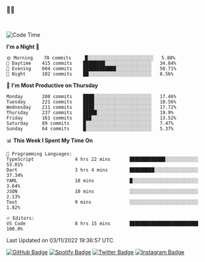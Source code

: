 ### 🤙🍺

<!-- <a href="https://github-readme-stats.vercel.app/api?username=hzak2xx&count_private=true&show_icons=true&theme=dracula">
  <img align="center" src="https://github-readme-stats.vercel.app/api?username=hzak2xx&count_private=true&show_icons=true&theme=dracula" />
</a>
</br> -->
</br>

<!--START_SECTION:waka-->
![Code Time](http://img.shields.io/badge/Code%20Time-1%2C971%20hrs%206%20mins-blue)

**I'm a Night 🦉** 

```text
🌞 Morning    70 commits     █░░░░░░░░░░░░░░░░░░░░░░░░   5.88% 
🌆 Daytime    415 commits    ████████░░░░░░░░░░░░░░░░░   34.84% 
🌃 Evening    604 commits    ████████████░░░░░░░░░░░░░   50.71% 
🌙 Night      102 commits    ██░░░░░░░░░░░░░░░░░░░░░░░   8.56%

```
📅 **I'm Most Productive on Thursday** 

```text
Monday       208 commits    ████░░░░░░░░░░░░░░░░░░░░░   17.46% 
Tuesday      221 commits    ████░░░░░░░░░░░░░░░░░░░░░   18.56% 
Wednesday    211 commits    ████░░░░░░░░░░░░░░░░░░░░░   17.72% 
Thursday     237 commits    █████░░░░░░░░░░░░░░░░░░░░   19.9% 
Friday       161 commits    ███░░░░░░░░░░░░░░░░░░░░░░   13.52% 
Saturday     89 commits     █░░░░░░░░░░░░░░░░░░░░░░░░   7.47% 
Sunday       64 commits     █░░░░░░░░░░░░░░░░░░░░░░░░   5.37%

```


📊 **This Week I Spent My Time On** 

```text
💬 Programming Languages: 
TypeScript               4 hrs 22 mins       █████████████░░░░░░░░░░░░   53.01% 
Dart                     3 hrs 4 mins        █████████░░░░░░░░░░░░░░░░   37.34% 
YAML                     18 mins             █░░░░░░░░░░░░░░░░░░░░░░░░   3.64% 
JSON                     10 mins             ░░░░░░░░░░░░░░░░░░░░░░░░░   2.13% 
Text                     9 mins              ░░░░░░░░░░░░░░░░░░░░░░░░░   1.82%

🔥 Editors: 
VS Code                  8 hrs 15 mins       █████████████████████████   100.0%

```


 Last Updated on 03/11/2022 19:36:57 UTC
<!--END_SECTION:waka-->

[![GitHub Badge](https://img.shields.io/badge/GitHub-100000?style=for-the-badge&logo=github&logoColor=white)](https://github.com/hzak2xx)
[![Spotify Badge](https://img.shields.io/badge/Spotify-1ED760?&style=for-the-badge&logo=spotify&logoColor=white)](https://open.spotify.com/user/uf90s6sbbh75a1mt44clkhkvf)
[![Twitter Badge](https://img.shields.io/badge/Twitter-1DA1F2?style=for-the-badge&logo=twitter&logoColor=white)](https://twitter.com/hzak2xx)
[![Instagram Badge](https://img.shields.io/badge/Instagram-E4405F?style=for-the-badge&logo=instagram&logoColor=white)](https://www.instagram.com/hzak2xx/)
